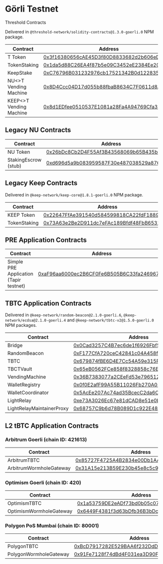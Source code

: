 # Görli Testnet

Threshold Contracts

Delivered in `@threshold-network/solidity-contracts@1.3.0-goerli.0` NPM package.

<table><thead><tr><th width="209.54782383508018">Contract</th><th>Address</th></tr></thead><tbody><tr><td>T Token</td><td><a href="https://goerli.etherscan.io/address/0x3f16380656cAE45D3f80D8833682d2b606eD094A">0x3f16380656cAE45D3f80D8833682d2b606eD094A</a></td></tr><tr><td>TokenStaking</td><td><a href="https://goerli.etherscan.io/address/0x1da5d88C26EA4f87b5e09C3452eE2384Ee20DC75">0x1da5d88C26EA4f87b5e09C3452eE2384Ee20DC75</a></td></tr><tr><td>KeepStake</td><td><a href="https://goerli.etherscan.io/address/0xC76796B031232976cb17521342B0d12283588E6F">0xC76796B031232976cb17521342B0d12283588E6F</a></td></tr><tr><td>NU&#x3C;>T Vending Machine</td><td><a href="https://goerli.etherscan.io/address/0x8D4Ccc04D17d055b88fbaB8634C7F0611d8Aa946">0x8D4Ccc04D17d055b88fbaB8634C7F0611d8Aa946</a></td></tr><tr><td>KEEP&#x3C;>T Vending Machine</td><td><a href="https://goerli.etherscan.io/address/0x8d1EDfee0510537E1081a28Fa4A94769Cfa3969a">0x8d1EDfee0510537E1081a28Fa4A94769Cfa3969a</a></td></tr></tbody></table>

## Legacy NU Contracts

| Contract             | Address                                                                                                                      |
| -------------------- | ---------------------------------------------------------------------------------------------------------------------------- |
| NU Token             | [0x26bDc8Cb2D4F55Af3B43568069b65B435bCdc32c](https://goerli.etherscan.io/address/0x26bDc8Cb2D4F55Af3B43568069b65B435bCdc32c) |
| StakingEscrow (stub) | [0xd696d5a9b083959587F30e487038529a876b08C2](https://goerli.etherscan.io/address/0xd696d5a9b083959587F30e487038529a876b08C2) |

## Legacy Keep Contracts

Delivered in `@keep-network/keep-core@1.8.1-goerli.0` NPM package.

| Contract     | Address                                                                                                                      |
| ------------ | ---------------------------------------------------------------------------------------------------------------------------- |
| KEEP Token   | [0x22647FfAe391540d584599818CA22fdF18890753](https://goerli.etherscan.io/address/0x22647FfAe391540d584599818CA22fdF18890753) |
| TokenStaking | [0x73A63e2Be2D911dc7eFAc189Bfdf48FbB6532B5b](https://goerli.etherscan.io/address/0x73A63e2Be2D911dc7eFAc189Bfdf48FbB6532B5b) |

## PRE Application Contracts

| Contract                               | Address                                                                                                                      |
| -------------------------------------- | ---------------------------------------------------------------------------------------------------------------------------- |
| Simple PRE Application (Tapir testnet) | [0xaF96aa6000ec2B6CF0Fe6B505B6C33fa246967Ca](https://goerli.etherscan.io/address/0xaf96aa6000ec2b6cf0fe6b505b6c33fa246967ca) |

## TBTC Application Contracts

Delivered in `@keep-network/random-beacon@2.1.0-goerli.6`, `@keep-network/ecdsa@2.1.0-goerli.4` and `@keep-network/tbtc-v2@1.5.0-goerli.0` NPM packages.

| Contract                  | Address                                                                                                                      |
| ------------------------- | ---------------------------------------------------------------------------------------------------------------------------- |
| Bridge                    | [0x0Cad3257C4B7ec6de1f6926Fbf5714255a6632c3](https://goerli.etherscan.io/address/0x0Cad3257C4B7ec6de1f6926Fbf5714255a6632c3) |
| RandomBeacon              | [0xF177CfA720ceC42841c04A458f6c68e1243C1b49](https://goerli.etherscan.io/address/0xF177CfA720ceC42841c04A458f6c68e1243C1b49) |
| TBTC                      | [0x679874fBE6D4E7Cc54A59e315FF1eB266686a937](https://goerli.etherscan.io/address/0x679874fbe6d4e7cc54a59e315ff1eb266686a937) |
| TBCTVault                 | [0x65eB0562FCe858f8328858c76E689aBedB78621F](https://goerli.etherscan.io/address/0x65eB0562FCe858f8328858c76E689aBedB78621F) |
| VendingMachine            | [0x36B7383077a2CEeFd53e796512760a1888cEeb97](https://goerli.etherscan.io/address/0x36B7383077a2CEeFd53e796512760a1888cEeb97) |
| WalletRegistry            | [0x0f0E2afF99A55B11026Fb270A05f04d37724dE86](https://goerli.etherscan.io/address/0x0f0E2afF99A55B11026Fb270A05f04d37724dE86) |
| WalletCoordinator         | [0x5AcEe207Ac74ad35BcecC2da6CEE2Fe10D47E0EC](https://goerli.etherscan.io/address/0x5AcEe207Ac74ad35BcecC2da6CEE2Fe10D47E0EC) |
| LightRelay                | [0xe73A3026Ec67e81dCAD8e51e0bD420C9702e73a8](https://goerli.etherscan.io/address/0xe73a3026ec67e81dcad8e51e0bd420c9702e73a8) |
| LightRelayMaintainerProxy | [0x68757C9b6d78B089D1c922E4864Edf6d2bC2F3aC](https://goerli.etherscan.io/address/0x68757C9b6d78B089D1c922E4864Edf6d2bC2F3aC) |

## L2 tBTC Application Contracts

### Arbitrum Goerli (chain ID: 421613)

| Contract                | Address                                                                                                                     |
| ----------------------- | --------------------------------------------------------------------------------------------------------------------------- |
| ArbitrumTBTC            | [0x85727F4725A4B2834e00Db1AA8e1b843a188162F](https://goerli.arbiscan.io/address/0x85727F4725A4B2834e00Db1AA8e1b843a188162F) |
| ArbitrumWormholeGateway | [0x31A15e213B59E230b45e8c5c99dAFAc3d1236Ee2](https://goerli.arbiscan.io/address/0x31A15e213B59E230b45e8c5c99dAFAc3d1236Ee2) |

### Optimism Goerli (chain ID: 420)

| Contract                | Address                                                                                                                               |
| ----------------------- | ------------------------------------------------------------------------------------------------------------------------------------- |
| OptimismTBTC            | [0x1a53759DE2eADf73bd0b05c07a4F1F5B7912dA3d](https://goerli-optimism.etherscan.io/address/0x1a53759DE2eADf73bd0b05c07a4F1F5B7912dA3d) |
| OptimismWormholeGateway | [0x6449F4381f3d63bDfb36B3bDc375724aD3cD4621](https://goerli-optimism.etherscan.io/address/0x6449F4381f3d63bDfb36B3bDc375724aD3cD4621) |

### Polygon PoS Mumbai (chain ID: 80001)

| Contract               | Address                                                                                                                         |
| ---------------------- | ------------------------------------------------------------------------------------------------------------------------------- |
| PolygonTBTC            | [0xBcD7917282E529BAA6f232DdDc75F3901245A492](https://mumbai.polygonscan.com/address/0xBcD7917282E529BAA6f232DdDc75F3901245A492) |
| PolygonWormholeGateway | [0x91Fe7128f74dBd4F031ea3D90FC5Ea4DCfD81818](https://mumbai.polygonscan.com/address/0x91fe7128f74dbd4f031ea3d90fc5ea4dcfd81818) |
